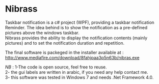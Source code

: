 # Nibrass
Taskbar notification is a c# project (WPF), providing a taskbar notification Reminder.
The idea behind is to show the notification as a pre-defined pictures above the windows taskbar. <br>
Nibrass provides the ability to display the notification contents (mainly pictures) and to set the notification duration and repetition.<br>

The final software is packeged in the installer available at : http://www.mediafire.com/download/8fahjpaa3p5n63b/nibras.exe

*NB* : 1-The code is open source, feel free to reuse. <br>
2- the gui labels are written in arabic, if you need any help contact me.<br>
3- this software was tested in Windows 7 and needs .Net Framework 4.0.




